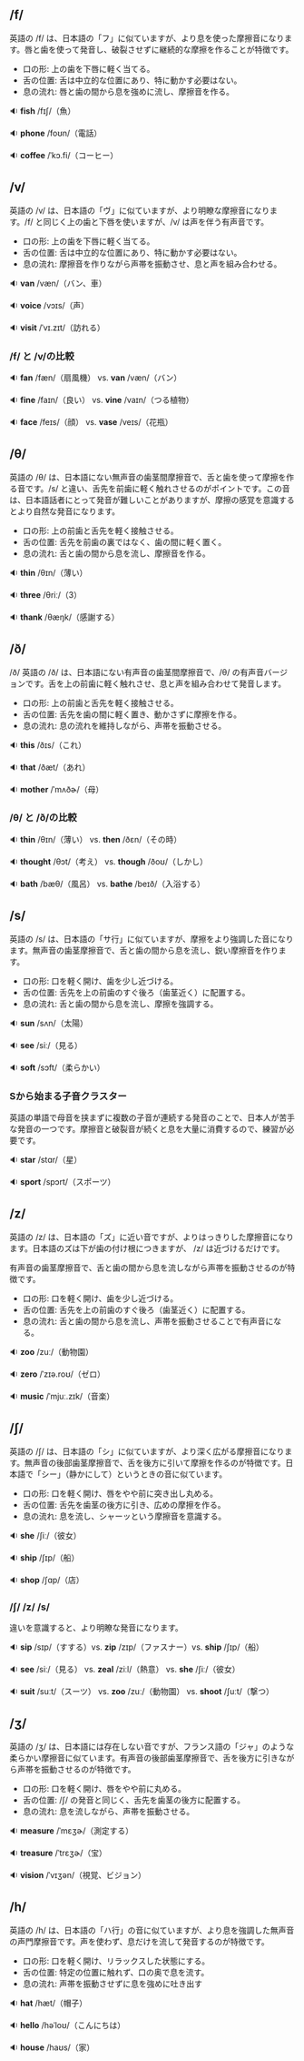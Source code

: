 ## /f/
英語の /f/ は、日本語の「フ」に似ていますが、より息を使った摩擦音になります。唇と歯を使って発音し、破裂させずに継続的な摩擦を作ることが特徴です。

* 口の形: 上の歯を下唇に軽く当てる。
* 舌の位置: 舌は中立的な位置にあり、特に動かす必要はない。
* 息の流れ: 唇と歯の間から息を強めに流し、摩擦音を作る。

🔉 **fish** /fɪʃ/（魚） 

🔉 **phone** /foʊn/（電話） 

🔉 **coffee** /ˈkɔ.fi/（コーヒー）

## /v/
英語の /v/ は、日本語の「ヴ」に似ていますが、より明瞭な摩擦音になります。/f/ と同じく上の歯と下唇を使いますが、/v/ は声を伴う有声音です。

* 口の形: 上の歯を下唇に軽く当てる。
* 舌の位置: 舌は中立的な位置にあり、特に動かす必要はない。
* 息の流れ: 摩擦音を作りながら声帯を振動させ、息と声を組み合わせる。

🔉 **van** /væn/（バン、車） 

🔉 **voice** /vɔɪs/（声） 

🔉 **visit** /ˈvɪ.zɪt/（訪れる）

### /f/ と /v/の比較

🔉 **fan** /fæn/（扇風機）	vs. **van** /væn/（バン）

🔉 **fine** /faɪn/（良い）	vs. **vine** /vaɪn/（つる植物）

🔉 **face** /feɪs/（顔）	vs. **vase** /veɪs/（花瓶）

## /θ/
英語の /θ/ は、日本語にない無声音の歯茎間摩擦音で、舌と歯を使って摩擦を作る音です。/s/ と違い、舌先を前歯に軽く触れさせるのがポイントです。この音は、日本語話者にとって発音が難しいことがありますが、摩擦の感覚を意識するとより自然な発音になります。

* 口の形: 上の前歯と舌先を軽く接触させる。
* 舌の位置: 舌先を前歯の裏ではなく、歯の間に軽く置く。
* 息の流れ: 舌と歯の間から息を流し、摩擦音を作る。

🔉 **thin** /θɪn/（薄い） 

🔉 **three** /θriː/（3） 

🔉 **thank** /θæŋk/（感謝する）

## /ð/
/ð/
英語の /ð/ は、日本語にない有声音の歯茎間摩擦音で、/θ/ の有声音バージョンです。舌を上の前歯に軽く触れさせ、息と声を組み合わせて発音します。

* 口の形: 上の前歯と舌先を軽く接触させる。
* 舌の位置: 舌先を歯の間に軽く置き、動かさずに摩擦を作る。
* 息の流れ: 息の流れを維持しながら、声帯を振動させる。

🔉 **this** /ðɪs/（これ） 

🔉 **that** /ðæt/（あれ） 

🔉 **mother** /ˈmʌðɚ/（母）

### /θ/ と /ð/の比較

🔉 **thin** /θɪn/（薄い） vs. **then** /ðɛn/（その時）

🔉 **thought** /θɔt/（考え） vs. **though** /ðoʊ/（しかし）

🔉 **bath** /bæθ/（風呂） vs. **bathe** /beɪð/（入浴する）


## /s/
英語の /s/ は、日本語の「サ行」に似ていますが、摩擦をより強調した音になります。無声音の歯茎摩擦音で、舌と歯の間から息を流し、鋭い摩擦音を作ります。

* 口の形: 口を軽く開け、歯を少し近づける。
* 舌の位置: 舌先を上の前歯のすぐ後ろ（歯茎近く）に配置する。
* 息の流れ: 舌と歯の間から息を流し、摩擦を強調する。

🔉 **sun** /sʌn/（太陽） 

🔉 **see** /siː/（見る） 

🔉 **soft** /sɔft/（柔らかい）

### Sから始まる子音クラスター

英語の単語で母音を挟まずに複数の子音が連続する発音のことで、日本人が苦手な発音の一つです。摩擦音と破裂音が続くと息を大量に消費するので、練習が必要です。

🔉 **star**	/stɑr/（星）

🔉 **sport**	/spɔrt/（スポーツ）

## /z/
英語の /z/ は、日本語の「ズ」に近い音ですが、よりはっきりした摩擦音になります。日本語のズは下が歯の付け根につきますが、 /z/ は近づけるだけです。

有声音の歯茎摩擦音で、舌と歯の間から息を流しながら声帯を振動させるのが特徴です。

* 口の形: 口を軽く開け、歯を少し近づける。
* 舌の位置: 舌先を上の前歯のすぐ後ろ（歯茎近く）に配置する。
* 息の流れ: 舌と歯の間から息を流し、声帯を振動させることで有声音になる。

🔉 **zoo** /zuː/（動物園） 

🔉 **zero** /ˈzɪə.roʊ/（ゼロ） 

🔉 **music** /ˈmjuː.zɪk/（音楽）

## /ʃ/

英語の /ʃ/ は、日本語の「シ」に似ていますが、より深く広がる摩擦音になります。無声音の後部歯茎摩擦音で、舌を後方に引いて摩擦を作るのが特徴です。日本語で「シー」（静かにして）というときの音に似ています。

* 口の形: 口を軽く開け、唇をやや前に突き出し丸める。
* 舌の位置: 舌先を歯茎の後方に引き、広めの摩擦を作る。
* 息の流れ: 息を流し、シャーッという摩擦音を意識する。

🔉 **she**	/ʃiː/（彼女）

🔉 **ship**	/ʃɪp/（船）

🔉 **shop**	/ʃɑp/（店）

### /ʃ/ /z/ /s/
違いを意識すると、より明瞭な発音になります。

🔉 **sip** /sɪp/（すする）vs. **zip** /zɪp/（ファスナー）vs. **ship** /ʃɪp/（船）

🔉 **see** /siː/（見る） vs. **zeal** /ziːl/（熱意） vs. **she** /ʃiː/（彼女）

🔉 **suit** /suːt/（スーツ） vs. **zoo** /zuː/（動物園） vs. **shoot** /ʃuːt/（撃つ）

## /ʒ/
英語の /ʒ/ は、日本語には存在しない音ですが、フランス語の「ジャ」のような柔らかい摩擦音に似ています。有声音の後部歯茎摩擦音で、舌を後方に引きながら声帯を振動させるのが特徴です。

* 口の形: 口を軽く開け、唇をやや前に丸める。
* 舌の位置: /ʃ/ の発音と同じく、舌先を歯茎の後方に配置する。
* 息の流れ: 息を流しながら、声帯を振動させる。

🔉 **measure**	/ˈmɛʒɚ/（測定する）

🔉 **treasure**	/ˈtrɛʒɚ/（宝）

🔉 **vision**	/ˈvɪʒən/（視覚、ビジョン）

## /h/

英語の /h/ は、日本語の「ハ行」の音に似ていますが、より息を強調した無声音の声門摩擦音です。声を使わず、息だけを流して発音するのが特徴です。

* 口の形: 口を軽く開け、リラックスした状態にする。
* 舌の位置: 特定の位置に触れず、口の奥で息を流す。
* 息の流れ: 声帯を振動させずに息を強めに吐き出す


🔉 **hat**	/hæt/（帽子）

🔉 **hello**	/həˈloʊ/（こんにちは）

🔉 **house**	/haʊs/（家）

